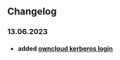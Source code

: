 ## Changelog
### 13.06.2023
* #### added [owncloud kerberos login]


[owncloud kerberos login]: https://github.com/GeraldLeikam/tutorials/blob/master/ownCloud/install_kerberos_login.md
